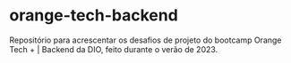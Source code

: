 # orange-tech-backend
Repositório para acrescentar os desafios de projeto do bootcamp Orange Tech + | Backend da DIO, feito durante o verão de 2023.

